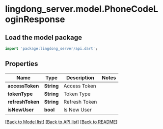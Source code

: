 # lingdong_server.model.PhoneCodeLoginResponse

## Load the model package
```dart
import 'package:lingdong_server/api.dart';
```

## Properties
Name | Type | Description | Notes
------------ | ------------- | ------------- | -------------
**accessToken** | **String** | Access Token | 
**tokenType** | **String** | Token Type | 
**refreshToken** | **String** | Refresh Token | 
**isNewUser** | **bool** | Is New User | 

[[Back to Model list]](../README.md#documentation-for-models) [[Back to API list]](../README.md#documentation-for-api-endpoints) [[Back to README]](../README.md)


